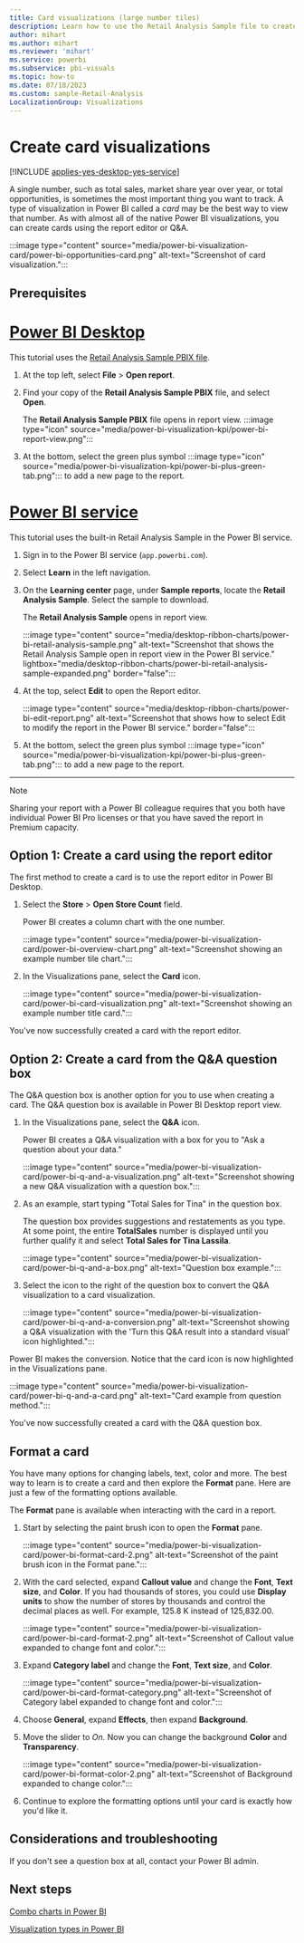 ```yaml
---
title: Card visualizations (large number tiles)
description: Learn how to use the Retail Analysis Sample file to create a Card visualization in Power BI to view a single type of data, such as total sales.
author: mihart
ms.author: mihart
ms.reviewer: 'mihart'
ms.service: powerbi
ms.subservice: pbi-visuals
ms.topic: how-to
ms.date: 07/18/2023
ms.custom: sample-Retail-Analysis
LocalizationGroup: Visualizations
---
```


# Create card visualizations

[!INCLUDE [applies-yes-desktop-yes-service](../includes/applies-yes-desktop-yes-service.md)]

A single number, such as total sales, market share year over year, or total opportunities, is sometimes the most important thing you want to track. A type of visualization in Power BI called a *card* may be the best way to view that number. As with almost all of the native Power BI visualizations, you can create cards using the report editor or Q&A.

:::image type="content" source="media/power-bi-visualization-card/power-bi-opportunities-card.png" alt-text="Screenshot of card visualization.":::

## Prerequisites

# [Power BI Desktop](#tab/powerbi-desktop)

This tutorial uses the [Retail Analysis Sample PBIX file](https://download.microsoft.com/download/9/6/D/96DDC2FF-2568-491D-AAFA-AFDD6F763AE3/Retail%20Analysis%20Sample%20PBIX.pbix).

1. At the top left, select **File** > **Open report**.

1. Find your copy of the **Retail Analysis Sample PBIX** file, and select **Open**.

   The **Retail Analysis Sample PBIX** file opens in report view. :::image type="icon" source="media/power-bi-visualization-kpi/power-bi-report-view.png":::

1. At the bottom, select the green plus symbol :::image type="icon" source="media/power-bi-visualization-kpi/power-bi-plus-green-tab.png"::: to add a new page to the report.

# [Power BI service](#tab/powerbi-service)

This tutorial uses the built-in Retail Analysis Sample in the Power BI service.

1. Sign in to the Power BI service (`app.powerbi.com`).

1. Select **Learn** in the left navigation.

1. On the **Learning center** page, under **Sample reports**, locate the **Retail Analysis Sample**. Select the sample to download.

   The **Retail Analysis Sample** opens in report view.
  
   :::image type="content" source="media/desktop-ribbon-charts/power-bi-retail-analysis-sample.png" alt-text="Screenshot that shows the Retail Analysis Sample open in report view in the Power BI service." lightbox="media/desktop-ribbon-charts/power-bi-retail-analysis-sample-expanded.png" border="false":::

1. At the top, select **Edit** to open the Report editor.

   :::image type="content" source="media/desktop-ribbon-charts/power-bi-edit-report.png" alt-text="Screenshot that shows how to select Edit to modify the report in the Power BI service." border="false":::

1. At the bottom, select the green plus symbol :::image type="icon" source="media/power-bi-visualization-kpi/power-bi-plus-green-tab.png"::: to add a new page to the report.

---

> [!NOTE]
> Sharing your report with a Power BI colleague requires that you both have individual Power BI Pro licenses or that you have saved the report in Premium capacity.

## Option 1: Create a card using the report editor

The first method to create a card is to use the report editor in Power BI Desktop.

1. Select the **Store** \> **Open Store Count** field.

    Power BI creates a column chart with the one number.

   :::image type="content" source="media/power-bi-visualization-card/power-bi-overview-chart.png" alt-text="Screenshot showing an example number tile chart.":::

1. In the Visualizations pane, select the **Card** icon.

   :::image type="content" source="media/power-bi-visualization-card/power-bi-card-visualization.png" alt-text="Screenshot showing an example number title card.":::

You've now successfully created a card with the report editor.

## Option 2: Create a card from the Q&A question box

The Q&A question box is another option for you to use when creating a card. The Q&A question box is available in Power BI Desktop report view.

1. In the Visualizations pane, select the **Q&A** icon.

   Power BI creates a Q&A visualization with a box for you to "Ask a question about your data."

   :::image type="content" source="media/power-bi-visualization-card/power-bi-q-and-a-visualization.png" alt-text="Screenshot showing a new Q&A visualization with a question box.":::

1. As an example, start typing "Total Sales for Tina" in the question box.

   The question box provides suggestions and restatements as you type. At some point, the entire **TotalSales** number is displayed until you further qualify it and select **Total Sales for Tina Lassila**.

   :::image type="content" source="media/power-bi-visualization-card/power-bi-q-and-a-box.png" alt-text="Question box example.":::

1. Select the icon to the right of the question box to convert the Q&A visualization to a card visualization.

   :::image type="content" source="media/power-bi-visualization-card/power-bi-q-and-a-conversion.png" alt-text="Screenshot showing a Q&A visualization with the 'Turn this Q&A result into a standard visual' icon highlighted.":::

Power BI makes the conversion. Notice that the card icon is now highlighted in the Visualizations pane.

:::image type="content" source="media/power-bi-visualization-card/power-bi-q-and-a-card.png" alt-text="Card example from question method.":::

You've now successfully created a card with the Q&A question box.

## Format a card

You have many options for changing labels, text, color and more. The best way to learn is to create a card and then explore the **Format** pane. Here are just a few of the formatting options available.

The **Format** pane is available when interacting with the card in a report.

1. Start by selecting the paint brush icon to open the **Format** pane.

   :::image type="content" source="media/power-bi-visualization-card/power-bi-format-card-2.png" alt-text="Screenshot of the paint brush icon in the Format pane.":::

1. With the card selected, expand **Callout value** and change the **Font**, **Text size**, and **Color**. If you had thousands of stores, you could use **Display units** to show the number of stores by thousands and control the decimal places as well. For example, 125.8 K instead of 125,832.00.

   :::image type="content" source="media/power-bi-visualization-card/power-bi-card-format-2.png" alt-text="Screenshot of Callout value expanded to change font and color.":::

1. Expand **Category label** and change the **Font**, **Text size**, and **Color**.

   :::image type="content" source="media/power-bi-visualization-card/power-bi-card-format-category.png" alt-text="Screenshot of Category label expanded to change font and color.":::

1. Choose **General**, expand **Effects**, then expand **Background**.
1. Move the slider to *On*. Now you can change the background **Color** and **Transparency**.

   :::image type="content" source="media/power-bi-visualization-card/power-bi-format-color-2.png" alt-text="Screenshot of Background expanded to change color.":::

1. Continue to explore the formatting options until your card is exactly how you'd like it.

## Considerations and troubleshooting

If you don't see a question box at all, contact your Power BI admin.

## Next steps
[Combo charts in Power BI](power-bi-visualization-combo-chart.md)

[Visualization types in Power BI](power-bi-visualization-types-for-reports-and-q-and-a.md)
